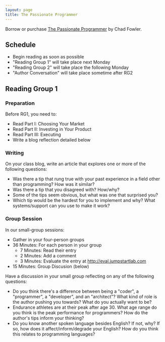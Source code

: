 ```yaml
---
layout: page
title: The Passionate Programmer
---
```


Borrow or purchase [The Passionate Programmer](http://www.amazon.com/gp/product/1934356344/ref=as_li_ss_tl?ie=UTF8&tag=jumplab-20&linkCode=as2&camp=1789&creative=390957&creativeASIN=1934356344) by Chad Fowler. 

## Schedule

* Begin reading as soon as possible
* "Reading Group 1" will take place next Monday
* "Reading Group 2" will take place the following Monday
* "Author Conversation" will take place sometime after RG2

## Reading Group 1

### Preparation

Before RG1, you need to:

* Read Part I: Choosing Your Market
* Read Part II: Investing in Your Product
* Read Part III: Executing
* Write a blog reflection detailed below

### Writing

On your class blog, write an article that explores one or more of the following questions:

* Was there a tip that rung true with your past experience in a field other than programming? How was it similar?
* Was there a tip that you disagreed with? How/why?
* Some of the tips seem obvious, but what was one that surprised you?
* Which tip would be the hardest for you to implement and why? What systems/support can you use to make it work?

### Group Session

In our small-group sessions:

* Gather in your four-person groups
* 36 Minutes: For each person in your group
  * 7 Minutes: Read their entry
  * 2 Minutes: Add a comment
  * 3 Minutes: Evaluate the entry at http://eval.jumpstartlab.com
* 15 Minutes: Group Discusion (below)

Have a discussion in your small group reflecting on any of the following questions:

* Do you think there's a difference between being a "coder", a "programmer", a "developer", and an "architect"? What kind of role is the author pushing you towards? What do you actually want to be?
* Endurance athletes are at their peak after age 30. What age range do you think is the peak performance for programmers? How do the author's tips inform your thinking?
* Do you know another spoken language besides English? If not, why? If so, how does it affect/inform/degrade your English? How do you think this relates to programming languages?

